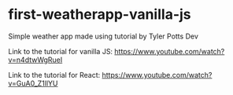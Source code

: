 # first-weatherapp-vanilla-js
Simple weather app made using tutorial by Tyler Potts Dev

Link to the tutorial for vanilla JS: https://www.youtube.com/watch?v=n4dtwWgRueI

Link to the tutorial for React: https://www.youtube.com/watch?v=GuA0_Z1llYU
